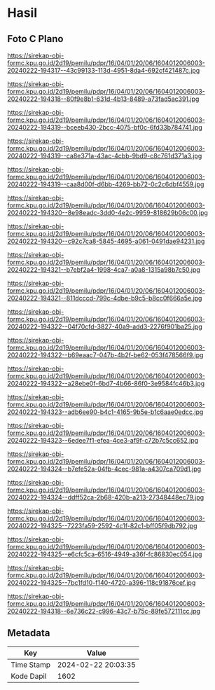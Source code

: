 # Hasil

## Foto C Plano

https://sirekap-obj-formc.kpu.go.id/2d19/pemilu/pdpr/16/04/01/20/06/1604012006003-20240222-194317--43c99133-113d-4951-8da4-692cf421487c.jpg

https://sirekap-obj-formc.kpu.go.id/2d19/pemilu/pdpr/16/04/01/20/06/1604012006003-20240222-194318--80f9e8b1-631d-4b13-8489-a73fad5ac391.jpg

https://sirekap-obj-formc.kpu.go.id/2d19/pemilu/pdpr/16/04/01/20/06/1604012006003-20240222-194319--bceeb430-2bcc-4075-bf0c-6fd33b784741.jpg

https://sirekap-obj-formc.kpu.go.id/2d19/pemilu/pdpr/16/04/01/20/06/1604012006003-20240222-194319--ca8e371a-43ac-4cbb-9bd9-c8c761d371a3.jpg

https://sirekap-obj-formc.kpu.go.id/2d19/pemilu/pdpr/16/04/01/20/06/1604012006003-20240222-194319--caa8d00f-d6bb-4269-bb72-0c2c6dbf4559.jpg

https://sirekap-obj-formc.kpu.go.id/2d19/pemilu/pdpr/16/04/01/20/06/1604012006003-20240222-194320--8e98eadc-3dd0-4e2c-9959-818629b06c00.jpg

https://sirekap-obj-formc.kpu.go.id/2d19/pemilu/pdpr/16/04/01/20/06/1604012006003-20240222-194320--c92c7ca8-5845-4695-a061-0491dae94231.jpg

https://sirekap-obj-formc.kpu.go.id/2d19/pemilu/pdpr/16/04/01/20/06/1604012006003-20240222-194321--b7ebf2a4-1998-4ca7-a0a8-1315a98b7c50.jpg

https://sirekap-obj-formc.kpu.go.id/2d19/pemilu/pdpr/16/04/01/20/06/1604012006003-20240222-194321--811dcccd-799c-4dbe-b9c5-b8cc0f666a5e.jpg

https://sirekap-obj-formc.kpu.go.id/2d19/pemilu/pdpr/16/04/01/20/06/1604012006003-20240222-194322--04f70cfd-3827-40a9-add3-2276f901ba25.jpg

https://sirekap-obj-formc.kpu.go.id/2d19/pemilu/pdpr/16/04/01/20/06/1604012006003-20240222-194322--b69eaac7-047b-4b2f-be62-053f478566f9.jpg

https://sirekap-obj-formc.kpu.go.id/2d19/pemilu/pdpr/16/04/01/20/06/1604012006003-20240222-194322--a28ebe0f-6bd7-4b66-86f0-3e9584fc46b3.jpg

https://sirekap-obj-formc.kpu.go.id/2d19/pemilu/pdpr/16/04/01/20/06/1604012006003-20240222-194323--adb6ee90-b4c1-4165-9b5e-b1c6aae0edcc.jpg

https://sirekap-obj-formc.kpu.go.id/2d19/pemilu/pdpr/16/04/01/20/06/1604012006003-20240222-194323--6edee7f1-efea-4ce3-af9f-c72b7c5cc652.jpg

https://sirekap-obj-formc.kpu.go.id/2d19/pemilu/pdpr/16/04/01/20/06/1604012006003-20240222-194324--b7efe52a-04fb-4cec-981a-a4307ca709d1.jpg

https://sirekap-obj-formc.kpu.go.id/2d19/pemilu/pdpr/16/04/01/20/06/1604012006003-20240222-194324--ddff52ca-2b68-420b-a213-27348448ec79.jpg

https://sirekap-obj-formc.kpu.go.id/2d19/pemilu/pdpr/16/04/01/20/06/1604012006003-20240222-194325--7223fa59-2592-4c1f-82c1-bff05f9db792.jpg

https://sirekap-obj-formc.kpu.go.id/2d19/pemilu/pdpr/16/04/01/20/06/1604012006003-20240222-194325--e6cfc5ca-6516-4949-a36f-fc86830ec054.jpg

https://sirekap-obj-formc.kpu.go.id/2d19/pemilu/pdpr/16/04/01/20/06/1604012006003-20240222-194325--7bc1fd10-f140-4720-a396-118c91876cef.jpg

https://sirekap-obj-formc.kpu.go.id/2d19/pemilu/pdpr/16/04/01/20/06/1604012006003-20240222-194318--6e736c22-c996-43c7-b75c-89fe572111cc.jpg


## Metadata

| Key        | Value               |
| ---------- | ------------------- |
| Time Stamp | 2024-02-22 20:03:35 |
| Kode Dapil | 1602                |



